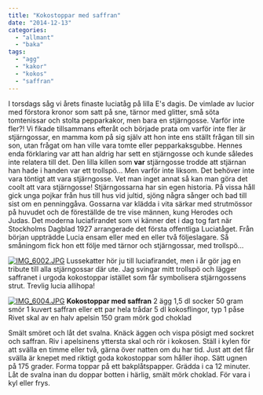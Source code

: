 ```yaml
---
title: "Kokostoppar med saffran"
date: "2014-12-13"
categories: 
  - "allmant"
  - "baka"
tags: 
  - "agg"
  - "kakor"
  - "kokos"
  - "saffran"
---
```


I torsdags såg vi årets finaste luciatåg på lilla E's dagis. De vimlade av lucior med förstora kronor som satt på sne, tärnor med glitter, små söta tomtenissar och stolta pepparkakor, men bara en stjärngosse. Varför inte fler?! Vi fikade tillsammans efteråt och började prata om varför inte fler är stjärngossar, en mamma kom på sig själv att hon inte ens ställt frågan till sin son, utan frågat om han ville vara tomte eller pepparkaksgubbe. Hennes enda förklaring var att han aldrig har sett en stjärngosse och kunde således inte relatera till det. Den lilla killen som **var** stjärngosse trodde att stjärnan han hade i handen var ett trollspö... Men varför inte liksom. Det behöver inte vara töntigt att vara stjärngosse. Vet man inget annat så kan man göra det coolt att vara stjärngosse! Stjärngossarna har sin egen historia. På vissa håll gick unga pojkar från hus till hus vid jultid, sjöng några sånger och bad till sist om en penninggåva. Gossarna var klädda i vita särkar med strutmössor på huvudet och de föreställde de tre vise männen, kung Herodes och Judas. Det moderna luciafirandet som vi känner det i dag tog fart när Stockholms Dagblad 1927 arrangerade det första offentliga Luciatåget. Från början uppträdde Lucia ensam eller med en eller två följeslagare. Så småningom fick hon ett följe med tärnor och stjärngossar, med trollspö...  
  
[![IMG_6002.JPG](images/IMG_6002.jpg)](http://import.local/wp-content/uploads/2014/12/IMG_6002.jpg) Lussekatter hör ju till luciafirandet, men i år gör jag en tribute till alla stjärngossar där ute. Jag svingar mitt trollspö och lägger saffranet i urgoda kokostoppar istället som får symbolisera stjärngossens strut. Trevlig lucia allihopa!  
  
[![IMG_6004.JPG](images/IMG_6004.jpg)](http://import.local/wp-content/uploads/2014/12/IMG_6004.jpg) **Kokostoppar med saffran** 2 ägg 1,5 dl socker 50 gram smör 1 kuvert saffran eller ett par hela trådar 5 dl kokosflingor, typ 1 påse Rivet skal av en halv apelsin 150 gram mörk god choklad

Smält smöret och låt det svalna. Knäck äggen och vispa pösigt med sockret och saffran. Riv i apelsinens yttersta skal och rör i kokosen. Ställ i kylen för att svälla en timme eller två, gärna över natten om du har tid. Just att det får svälla är knepet med riktigt goda kokostoppar som håller ihop. Sätt ugnen på 175 grader. Forma toppar på ett bakplåtspapper. Grädda i ca 12 minuter. Låt de svalna inan du doppar botten i härlig, smält mörk choklad. För vara i kyl eller frys.
